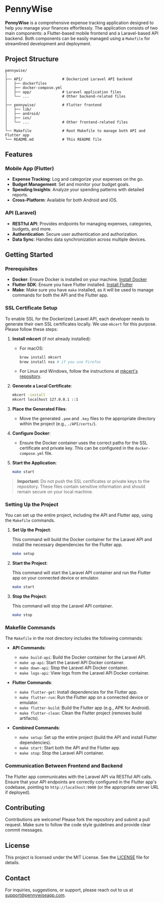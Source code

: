# PennyWise

**PennyWise** is a comprehensive expense tracking application designed to help you manage your finances effortlessly. The application consists of two main components: a Flutter-based mobile frontend and a Laravel-based API backend. Both components can be easily managed using a `Makefile` for streamlined development and deployment.

## Project Structure

```plaintext
pennywise/
│
├── API/                  # Dockerized Laravel API backend
│   ├── dockerfiles
│   ├── docker-compose.yml
│   ├── app/              # Laravel application files
│   └── ...               # Other backend-related files
│
├── pennywise/            # Flutter frontend
│   ├── lib/
│   ├── android/
│   ├── ios/
│   └── ...               # Other frontend-related files
│
└── Makefile              # Root Makefile to manage both API and Flutter app
└── README.md             # This README file
```

## Features

### Mobile App (Flutter)

- **Expense Tracking**: Log and categorize your expenses on the go.
- **Budget Management**: Set and monitor your budget goals.
- **Spending Insights**: Analyze your spending patterns with detailed reports.
- **Cross-Platform**: Available for both Android and iOS.

### API (Laravel)

- **RESTful API**: Provides endpoints for managing expenses, categories, budgets, and more.
- **Authentication**: Secure user authentication and authorization.
- **Data Sync**: Handles data synchronization across multiple devices.

## Getting Started

### Prerequisites

- **Docker**: Ensure Docker is installed on your machine. [Install Docker](https://docs.docker.com/get-docker/)
- **Flutter SDK**: Ensure you have Flutter installed. [Install Flutter](https://flutter.dev/docs/get-started/install)
- **Make**: Make sure you have `make` installed, as it will be used to manage commands for both the API and the Flutter app.

### SSL Certificate Setup

To enable SSL for the Dockerized Laravel API, each developer needs to generate their own SSL certificates locally. We use `mkcert` for this purpose. Please follow these steps:

1. **Install mkcert** (if not already installed):

   - For macOS:
     ```bash
     brew install mkcert
     brew install nss # if you use Firefox
     ```
   - For Linux and Windows, follow the instructions at [mkcert's repository](https://github.com/FiloSottile/mkcert).

2. **Generate a Local Certificate**:

   ```bash
   mkcert -install
   mkcert localhost 127.0.0.1 ::1
   ```

3. **Place the Generated Files**:

   - Move the generated `.pem` and `.key` files to the appropriate directory within the project (e.g., `./API/certs/`).

4. **Configure Docker**:

   - Ensure the Docker container uses the correct paths for the SSL certificate and private key. This can be configured in the `docker-compose.yml` file.

5. **Start the Application**:
   ```bash
   make start
   ```

> **Important:** Do not push the SSL certificates or private keys to the repository. These files contain sensitive information and should remain secure on your local machine.

### Setting Up the Project

You can set up the entire project, including the API and Flutter app, using the `Makefile` commands.

1. **Set Up the Project**:

   This command will build the Docker container for the Laravel API and install the necessary dependencies for the Flutter app.

   ```bash
   make setup
   ```

2. **Start the Project**:

   This command will start the Laravel API container and run the Flutter app on your connected device or emulator.

   ```bash
   make start
   ```

3. **Stop the Project**:

   This command will stop the Laravel API container.

   ```bash
   make stop
   ```

### Makefile Commands

The `Makefile` in the root directory includes the following commands:

- **API Commands**:

  - `make build-api`: Build the Docker container for the Laravel API.
  - `make up-api`: Start the Laravel API Docker container.
  - `make down-api`: Stop the Laravel API Docker container.
  - `make logs-api`: View logs from the Laravel API Docker container.

- **Flutter Commands**:

  - `make flutter-get`: Install dependencies for the Flutter app.
  - `make flutter-run`: Run the Flutter app on a connected device or emulator.
  - `make flutter-build`: Build the Flutter app (e.g., APK for Android).
  - `make flutter-clean`: Clean the Flutter project (removes build artifacts).

- **Combined Commands**:
  - `make setup`: Set up the entire project (build the API and install Flutter dependencies).
  - `make start`: Start both the API and the Flutter app.
  - `make stop`: Stop the Laravel API container.

### Communication Between Frontend and Backend

The Flutter app communicates with the Laravel API via RESTful API calls. Ensure that your API endpoints are correctly configured in the Flutter app's codebase, pointing to `http://localhost:9000` (or the appropriate server URL if deployed).

## Contributing

Contributions are welcome! Please fork the repository and submit a pull request. Make sure to follow the code style guidelines and provide clear commit messages.

## License

This project is licensed under the MIT License. See the [LICENSE](LICENSE) file for details.

## Contact

For inquiries, suggestions, or support, please reach out to us at support@pennywiseapp.com.
